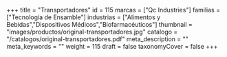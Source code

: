 +++
title = "Transportadores"
id = 115
marcas = ["Qc Industries"]
familias = ["Tecnología de Ensamble"]
industrias = ["Alimentos y Bebidas","Dispositivos Médicos","Biofarmacéuticos"]
thumbnail = "images/productos/original-transportadores.jpg"
catalogo = "/catalogos/original-transportadores.pdf"
meta_description = ""
meta_keywords = ""
weight = 115
draft = false
taxonomyCover = false
+++
